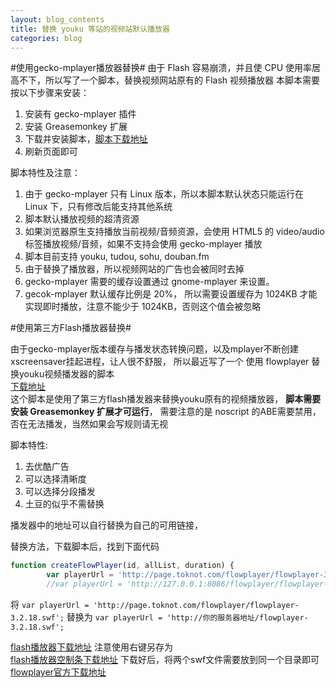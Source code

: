```yaml
---
layout: blog_contents
title: 替换 youku 等站的视频站默认播放器
categories: blog
---
```

#使用gecko-mplayer播放器替换#
由于 Flash 容易崩溃，并且使 CPU 使用率居高不下，所以写了一个脚本，替换视频网站原有的 Flash 视频播放器
本脚本需要按以下步骤来安装：

1. 安装有 gecko-mplayer 插件
2. 安装 Greasemonkey 扩展
3. 下载并安装脚本，[脚本下载地址](http://toknot.com/download/Flash2Mplayer.js)
4. 刷新页面即可

脚本特性及注意：

1. 由于 gecko-mplayer 只有 Linux 版本，所以本脚本默认状态只能运行在 Linux 下，只有修改后能支持其他系统
2. 脚本默认播放视频的超清资源
3. 如果浏览器原生支持播放当前视频/音频资源，会使用 HTML5 的 video/audio 标签播放视频/音频，如果不支持会使用 gecko-mplayer 播放
4. 脚本目前支持 youku, tudou, sohu, douban.fm
5. 由于替换了播放器，所以视频网站的广告也会被同时去掉
6. gecko-mplayer 需要的缓存设置通过 gnome-mplayer 来设置。
7. gecok-mplayer 默认缓存比例是 20%， 所以需要设置缓存为 1024KB 才能实现即时播放，注意不能少于 1024KB，否则这个值会被忽略

#使用第三方Flash播放器替换#

由于gecko-mplayer版本缓存与播发状态转换问题，以及mplayer不断创建 xscreensaver挂起进程，让人很不舒服，
所以最近写了一个 使用 flowplayer 替换youku视频播发器的脚本  
[下载地址](http://toknot.com/download/MyFlashPlayer.js)  
这个脚本是使用了第三方flash播发器来替换youku原有的视频播放器，
__脚本需要 安装 Greasemonkey 扩展才可运行__， 
需要注意的是 noscript 的ABE需要禁用，否在无法播发，当然如果会写规则请无视 

脚本特性:

1. 去优酷广告
2. 可以选择清晰度
3. 可以选择分段播发
4. 土豆的似乎不需替换
 
播发器中的地址可以自行替换为自己的可用链接，

替换方法，下载脚本后，找到下面代码

```javascript
function createFlowPlayer(id, allList, duration) {
		var playerUrl = 'http://page.toknot.com/flowplayer/flowplayer-3.2.18.swf';
		//var playerUrl = 'http://127.0.0.1:8086/flowplayer/flowplayer-3.2.18.swf';
```

将 `var playerUrl = 'http://page.toknot.com/flowplayer/flowplayer-3.2.18.swf';`
替换为 `var playerUrl = 'http://你的服务器地址/flowplayer-3.2.18.swf';`


[flash播放器下载地址](http://page.toknot.com/flowplayer/flowplayer-3.2.18.swf) 注意使用右键另存为  
[flash播放器空制条下载地址](http://page.toknot.com/flowplayer/flowplayer.controls-3.2.16.swf)
下载好后，将两个swf文件需要放到同一个目录即可   
[flowplayer官方下载地址](https://releases.flowplayer.org/flowplayer/flowplayer-3.2.18.zip)

